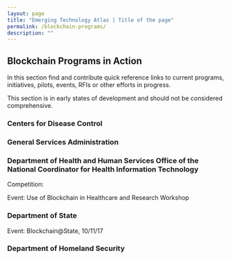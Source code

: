 ```yaml
---
layout: page
title: "Emerging Technology Atlas | Title of the page"
permalink: /blockchain-programs/
description: ""
---
```


## Blockchain Programs in Action

<p> In this section find and contribute quick reference links to current programs, initiatives, pilots, events, RFIs or other efforts in progress.</p>

<p> This section is in early states of development and should not be considered comprehensive.</p>

### Centers for Disease Control

### General Services Administration

### Department of Health and Human Services Office of the National Coordinator for Health Information Technology
<p>Competition:</p> 
<p>Event: Use of Blockchain in Healthcare and Research Workshop<p>

### Department of State 
<p>Event: Blockchain@State, 10/11/17</p>

### Department of Homeland Security 


